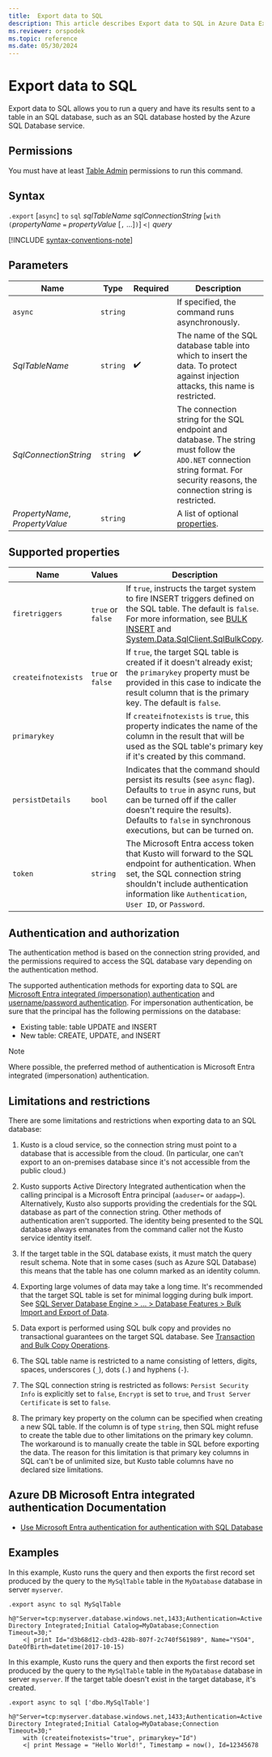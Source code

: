 ```yaml
---
title:  Export data to SQL
description: This article describes Export data to SQL in Azure Data Explorer.
ms.reviewer: orspodek
ms.topic: reference
ms.date: 05/30/2024
---
```

# Export data to SQL

Export data to SQL allows you to run a query and have its results sent to a table in an SQL database, such as an SQL database hosted by the Azure SQL Database service.

## Permissions

You must have at least [Table Admin](../access-control/role-based-access-control.md) permissions to run this command.

## Syntax

`.export` [`async`] `to` `sql` *sqlTableName* *sqlConnectionString* [`with` `(`*propertyName* `=` *propertyValue* [`,` ...]`)`] `<|` *query*

[!INCLUDE [syntax-conventions-note](../../../includes/syntax-conventions-note.md)]

## Parameters

|Name|Type|Required|Description|
|--|--|--|--|
|`async`| `string` ||If specified, the command runs asynchronously.|
|*SqlTableName*| `string` | :heavy_check_mark:|The name of the SQL database table into which to insert the data. To protect against injection attacks, this name is restricted.|
|*SqlConnectionString*| `string` | :heavy_check_mark:|The connection string for the SQL endpoint and database. The string must follow the `ADO.NET` connection string format. For security reasons, the connection string is restricted.|
|*PropertyName*, *PropertyValue*| `string` ||A list of optional [properties](#supported-properties).|

## Supported properties

|Name               |Values           |Description|
|-------------------|-----------------|-----------|
|`firetriggers`     |`true` or `false`|If `true`, instructs the target system to fire INSERT triggers defined on the SQL table. The default is `false`. For more information, see [BULK INSERT](/sql/t-sql/statements/bulk-insert-transact-sql) and [System.Data.SqlClient.SqlBulkCopy](/dotnet/api/system.data.sqlclient.sqlbulkcopy).|
|`createifnotexists`|`true` or `false`|If `true`, the target SQL table is created if it doesn't already exist; the `primarykey` property must be provided in this case to indicate the result column that is the primary key. The default is `false`.|
|`primarykey`       |                 |If `createifnotexists` is `true`, this property indicates the name of the column in the result that will be used as the SQL table's primary key if it's created by this command.|
|`persistDetails`   |`bool`           |Indicates that the command should persist its results (see `async` flag). Defaults to `true` in async runs, but can be turned off if the caller doesn't require the results). Defaults to `false` in synchronous executions, but can be turned on. |
|`token`            |`string`         |The Microsoft Entra access token that Kusto will forward to the SQL endpoint for authentication. When set, the SQL connection string shouldn't include authentication information like `Authentication`, `User ID`, or `Password`.|

## Authentication and authorization

The authentication method is based on the connection string provided, and the permissions required to access the SQL database vary depending on the authentication method.

The supported authentication methods for exporting data to SQL are [Microsoft Entra integrated (impersonation) authentication](../../api/connection-strings/sql-authentication-methods.md#azure-ad-integrated-impersonation) and [username/password authentication](../../api/connection-strings/storage-authentication-methods.md#shared-access-sas-token). For impersonation authentication, be sure that the principal has the following permissions on the database:

* Existing table: table UPDATE and INSERT
* New table: CREATE, UPDATE, and INSERT

> [!NOTE]
> Where possible, the preferred method of authentication is Microsoft Entra integrated (impersonation) authentication.

## Limitations and restrictions

There are some limitations and restrictions when exporting data to an SQL database:

1. Kusto is a cloud service, so the connection string must point to a
   database that is accessible from the cloud. (In particular, one can't
   export to an on-premises database since it's not accessible from the public
   cloud.)

2. Kusto supports Active Directory Integrated authentication when the calling
   principal is a Microsoft Entra principal (`aaduser=` or `aadapp=`).
   Alternatively, Kusto also supports providing the credentials for the SQL
   database as part of the connection string. Other methods of authentication
   aren't supported. The identity being presented to the SQL
   database always emanates from the command caller not the Kusto service
   identity itself.

3. If the target table in the SQL database exists, it must match the query result
   schema. Note that in some cases (such as Azure SQL Database) this means
   that the table has one column marked as an identity column.

4. Exporting large volumes of data may take a long time. It's recommended that
   the target SQL table is set for minimal logging during bulk import.
   See [SQL Server Database Engine > ... > Database Features > Bulk Import and Export of Data](/sql/relational-databases/import-export/prerequisites-for-minimal-logging-in-bulk-import).

5. Data export is performed using SQL bulk copy and provides no transactional guarantees on the target SQL database. See [Transaction and Bulk Copy Operations](/dotnet/framework/data/adonet/sql/transaction-and-bulk-copy-operations).

6. The SQL table name is restricted to a name consisting of letters, digits, spaces, underscores (`_`), dots (`.`) and hyphens (`-`).

7. The SQL connection string is restricted as follows: `Persist Security Info`
   is explicitly set to `false`, `Encrypt` is set to `true`, and `Trust Server Certificate`
   is set to `false`.

8. The primary key property on the column can be specified when creating
   a new SQL table. If the column is of type `string`, then SQL might refuse to create the
   table due to other limitations on the primary key column. The workaround is to manually create the table in SQL before exporting the data. The reason for this limitation is that primary key columns in SQL can't be of unlimited size, but Kusto table columns
   have no declared size limitations.

<a name='azure-db-azure-ad-integrated-authentication-documentation'></a>

## Azure DB Microsoft Entra integrated authentication Documentation

* [Use Microsoft Entra authentication for authentication with SQL Database](/azure/sql-database/sql-database-aad-authentication)
<!-- * [Microsoft Entra authentication extensions for Azure SQL DB and SQL DW tools](https://azure.microsoft.com/blog/azure-ad-authentication-extensions-for-azure-sql-db-and-sql-dw-tools/) -->

## Examples

In this example, Kusto runs the query and then exports the first record set produced by the query to the `MySqlTable` table in the `MyDatabase` database in server `myserver`.

```kusto 
.export async to sql MySqlTable
    h@"Server=tcp:myserver.database.windows.net,1433;Authentication=Active Directory Integrated;Initial Catalog=MyDatabase;Connection Timeout=30;"
    <| print Id="d3b68d12-cbd3-428b-807f-2c740f561989", Name="YSO4", DateOfBirth=datetime(2017-10-15)
```

In this example, Kusto runs the query and then exports the first record set produced by the query to the `MySqlTable` table in the `MyDatabase` database in server `myserver`.
If the target table doesn't exist in the target database, it's created.

```kusto 
.export async to sql ['dbo.MySqlTable']
    h@"Server=tcp:myserver.database.windows.net,1433;Authentication=Active Directory Integrated;Initial Catalog=MyDatabase;Connection Timeout=30;"
    with (createifnotexists="true", primarykey="Id")
    <| print Message = "Hello World!", Timestamp = now(), Id=12345678
```
